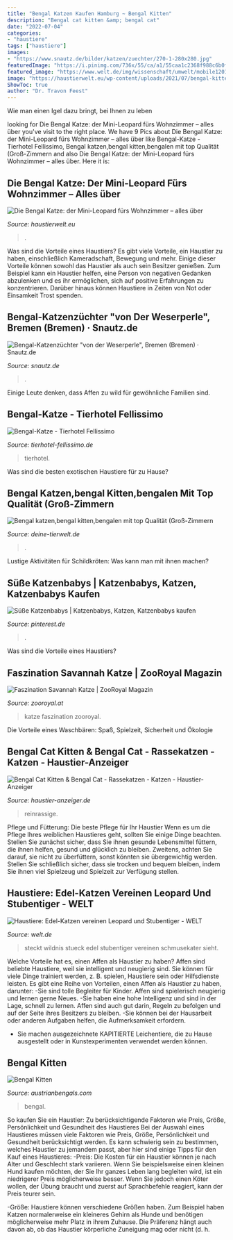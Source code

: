```yaml
---
title: "Bengal Katzen Kaufen Hamburg ~ Bengal Kitten"
description: "Bengal cat kitten &amp; bengal cat"
date: "2022-07-04"
categories:
- "haustiere"
tags: ["haustiere"]
images:
- "https://www.snautz.de/bilder/katzen/zuechter/270-1-280x280.jpg"
featuredImage: "https://i.pinimg.com/736x/55/ca/a1/55caa1c2368f988c6b0f7cd4aea5be0f.jpg"
featured_image: "https://www.welt.de/img/wissenschaft/umwelt/mobile120180906/2521358047-ci16x9-w1200/Tiger-fuers-Wohnzimmer-In-Hybridkatzen-steckt-ein-Stueck-Wildnis-2.jpg"
image: "https://haustierwelt.eu/wp-content/uploads/2021/07/bengal-kitten.jpg"
ShowToc: true
author: "Dr. Travon Feest"
---
```



Wie man einen Igel dazu bringt, bei Ihnen zu leben

	

		
looking for Die Bengal Katze: der Mini-Leopard fürs Wohnzimmer – alles über you've visit to the right place. We have 9 Pics about Die Bengal Katze: der Mini-Leopard fürs Wohnzimmer – alles über like Bengal-Katze - Tierhotel Fellissimo, Bengal katzen,bengal kitten,bengalen mit top Qualität (Groß-Zimmern and also Die Bengal Katze: der Mini-Leopard fürs Wohnzimmer – alles über. Here it is:
		
    
## Die Bengal Katze: Der Mini-Leopard Fürs Wohnzimmer – Alles über

<img loading=lazy src="https://haustierwelt.eu/wp-content/uploads/2021/07/bengal-kitten.jpg" onerror="this.onerror=null;this.src='https://tse2.mm.bing.net/th?id=OIP.RQXXl7ijMQuaFBjvPL1rhgHaKX&amp;pid=15.1';" alt="Die Bengal Katze: der Mini-Leopard fürs Wohnzimmer – alles über">

_Source: haustierwelt.eu_

>. 

	

Was sind die Vorteile eines Haustiers?
Es gibt viele Vorteile, ein Haustier zu haben, einschließlich Kameradschaft, Bewegung und mehr. Einige dieser Vorteile können sowohl das Haustier als auch sein Besitzer genießen. Zum Beispiel kann ein Haustier helfen, eine Person von negativen Gedanken abzulenken und es ihr ermöglichen, sich auf positive Erfahrungen zu konzentrieren. Darüber hinaus können Haustiere in Zeiten von Not oder Einsamkeit Trost spenden.

    
## Bengal-Katzenzüchter &quot;von Der Weserperle&quot;, Bremen (Bremen) · Snautz.de

<img loading=lazy src="https://www.snautz.de/bilder/katzen/zuechter/270-1-280x280.jpg" onerror="this.onerror=null;this.src='https://tse4.mm.bing.net/th?id=OIP.dMXQOD56Y9Z3lBi0GXKGVAAAAA&amp;pid=15.1';" alt="Bengal-Katzenzüchter &quot;von der Weserperle&quot;, Bremen (Bremen) · Snautz.de">

_Source: snautz.de_

>. 

	

Einige Leute denken, dass Affen zu wild für gewöhnliche Familien sind.

    
## Bengal-Katze - Tierhotel Fellissimo

<img loading=lazy src="https://www.tierhotel-fellissimo.de/wp-content/uploads/2016/11/collage-bengal-katzen.jpg" onerror="this.onerror=null;this.src='https://tse3.mm.bing.net/th?id=OIP.PLZTK0W0yzh6kW7SalnshAHaH1&amp;pid=15.1';" alt="Bengal-Katze - Tierhotel Fellissimo">

_Source: tierhotel-fellissimo.de_

>tierhotel. 

	

Was sind die besten exotischen Haustiere für zu Hause?

    
## Bengal Katzen,bengal Kitten,bengalen Mit Top Qualität (Groß-Zimmern

<img loading=lazy src="https://www.deine-tierwelt.de/fotos/120555285_xl.jpg" onerror="this.onerror=null;this.src='https://tse1.mm.bing.net/th?id=OIP.dGalnryKGLnai8pQy1ZLMQHaGB&amp;pid=15.1';" alt="Bengal katzen,bengal kitten,bengalen mit top Qualität (Groß-Zimmern">

_Source: deine-tierwelt.de_

>. 

	

Lustige Aktivitäten für Schildkröten: Was kann man mit ihnen machen?

    
## Süße Katzenbabys | Katzenbabys, Katzen, Katzenbabys Kaufen

<img loading=lazy src="https://i.pinimg.com/736x/55/ca/a1/55caa1c2368f988c6b0f7cd4aea5be0f.jpg" onerror="this.onerror=null;this.src='https://tse3.mm.bing.net/th?id=OIP.VswtLgmfXsvS8ObR2YfnEQHaKb&amp;pid=15.1';" alt="Süße Katzenbabys | Katzenbabys, Katzen, Katzenbabys kaufen">

_Source: pinterest.de_

>. 

	

Was sind die Vorteile eines Haustiers?

    
## Faszination Savannah Katze | ZooRoyal Magazin

<img loading=lazy src="https://www.zooroyal.de/magazin/wp-content/uploads/2018/08/IMG_20180429_093406.jpg" onerror="this.onerror=null;this.src='https://tse2.mm.bing.net/th?id=OIP.mreO82vmiCkF_JMy2LAdRwHaFd&amp;pid=15.1';" alt="Faszination Savannah Katze | ZooRoyal Magazin">

_Source: zooroyal.at_

>katze faszination zooroyal. 

	

Die Vorteile eines Waschbären: Spaß, Spielzeit, Sicherheit und Ökologie

    
## Bengal Cat Kitten &amp; Bengal Cat - Rassekatzen - Katzen - Haustier-Anzeiger

<img loading=lazy src="https://images0.dhd24.com/130280677_xl.jpg" onerror="this.onerror=null;this.src='https://tse2.mm.bing.net/th?id=OIP.-etkrbvuXwf9rj0sZD0YmAHaJ4&amp;pid=15.1';" alt="Bengal Cat Kitten &amp; Bengal Cat - Rassekatzen - Katzen - Haustier-Anzeiger">

_Source: haustier-anzeiger.de_

>reinrassige. 

	

Pflege und Fütterung: Die beste Pflege für Ihr Haustier
Wenn es um die Pflege Ihres weiblichen Haustieres geht, sollten Sie einige Dinge beachten. Stellen Sie zunächst sicher, dass Sie ihnen gesunde Lebensmittel füttern, die ihnen helfen, gesund und glücklich zu bleiben. Zweitens, achten Sie darauf, sie nicht zu überfüttern, sonst könnten sie übergewichtig werden. Stellen Sie schließlich sicher, dass sie trocken und bequem bleiben, indem Sie ihnen viel Spielzeug und Spielzeit zur Verfügung stellen.

    
## Haustiere: Edel-Katzen Vereinen Leopard Und Stubentiger - WELT

<img loading=lazy src="https://www.welt.de/img/wissenschaft/umwelt/mobile120180906/2521358047-ci16x9-w1200/Tiger-fuers-Wohnzimmer-In-Hybridkatzen-steckt-ein-Stueck-Wildnis-2.jpg" onerror="this.onerror=null;this.src='https://tse2.mm.bing.net/th?id=OIP.8yLYuTK0506uznXv0s6fdQHaEK&amp;pid=15.1';" alt="Haustiere: Edel-Katzen vereinen Leopard und Stubentiger - WELT">

_Source: welt.de_

>steckt wildnis stueck edel stubentiger vereinen schmusekater sieht. 

	

Welche Vorteile hat es, einen Affen als Haustier zu haben?
Affen sind beliebte Haustiere, weil sie intelligent und neugierig sind. Sie können für viele Dinge trainiert werden, z. B. spielen, Haustiere sein oder Hilfsdienste leisten. Es gibt eine Reihe von Vorteilen, einen Affen als Haustier zu haben, darunter:
-Sie sind tolle Begleiter für Kinder. Affen sind spielerisch neugierig und lernen gerne Neues.
-Sie haben eine hohe Intelligenz und sind in der Lage, schnell zu lernen. Affen sind auch gut darin, Regeln zu befolgen und auf der Seite ihres Besitzers zu bleiben.
-Sie können bei der Hausarbeit oder anderen Aufgaben helfen, die Aufmerksamkeit erfordern.
- Sie machen ausgezeichnete KAPITIERTE Leichentiere, die zu Hause ausgestellt oder in Kunstexperimenten verwendet werden können.

    
## Bengal Kitten

<img loading=lazy src="https://austrianbengals.com/wp-content/uploads/2021/01/bengalkatzen_kitten_3_wochen_3.jpg?w=750" onerror="this.onerror=null;this.src='https://tse1.mm.bing.net/th?id=OIP.OQzTgkVDqG-FAhOjjoiO8wHaE7&amp;pid=15.1';" alt="Bengal Kitten">

_Source: austrianbengals.com_

>bengal. 

	

So kaufen Sie ein Haustier: Zu berücksichtigende Faktoren wie Preis, Größe, Persönlichkeit und Gesundheit des Haustieres
Bei der Auswahl eines Haustieres müssen viele Faktoren wie Preis, Größe, Persönlichkeit und Gesundheit berücksichtigt werden. Es kann schwierig sein zu bestimmen, welches Haustier zu jemandem passt, aber hier sind einige Tipps für den Kauf eines Haustieres:
-Preis: Die Kosten für ein Haustier können je nach Alter und Geschlecht stark variieren. Wenn Sie beispielsweise einen kleinen Hund kaufen möchten, der Sie Ihr ganzes Leben lang begleiten wird, ist ein niedrigerer Preis möglicherweise besser. Wenn Sie jedoch einen Köter wollen, der Übung braucht und zuerst auf Sprachbefehle reagiert, kann der Preis teurer sein.

-Größe: Haustiere können verschiedene Größen haben. Zum Beispiel haben Katzen normalerweise ein kleineres Gehirn als Hunde und benötigen möglicherweise mehr Platz in ihrem Zuhause. Die Präferenz hängt auch davon ab, ob das Haustier körperliche Zuneigung mag oder nicht (d. h.

